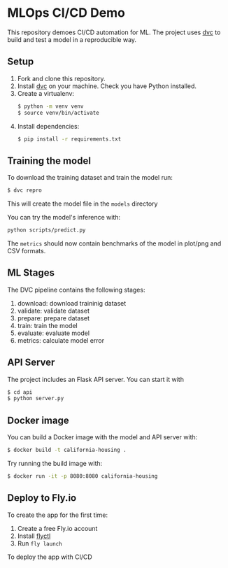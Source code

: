 # MLOps CI/CD Demo

This repository demoes CI/CD automation for ML. The project uses [dvc](https://dvc.org) to build and test a model in a reproducible way.

## Setup

1. Fork and clone this repository.
2. Install [dvc](https://dvc.org) on your machine. Check you have Python installed.
3. Create a virtualenv:
    ```bash
    $ python -m venv venv
    $ source venv/bin/activate
    ```
4. Install dependencies:
    ```bash
    $ pip install -r requirements.txt

## Training the model

To download the training dataset and train the model run:

```bash
$ dvc repro
```

This will create the model file in the `models` directory

You can try the model's inference with:

```bash
python scripts/predict.py
```

The `metrics` should now contain benchmarks of the model in plot/png and CSV formats.

## ML Stages

The DVC pipeline contains the following stages:
1. download: download traininig dataset
2. validate: validate dataset
3. prepare: prepare dataset
4. train: train the model
5. evaluate: evaluate model
6. metrics: calculate model error

## API Server

The project includes an Flask API server. You can start it with

```bash
$ cd api
$ python server.py
```

## Docker image

You can build a Docker image with the model and API server with:

```bash
$ docker build -t california-housing .
```

Try running the build image with:

```bash
$ docker run -it -p 8080:8080 california-housing
```

## Deploy to Fly.io

To create the app for the first time:
1. Create a free Fly.io account
2. Install [flyctl](https://fly.io/docs/hands-on/install-flyctl/)
3. Run `fly launch`

To deploy the app with CI/CD


